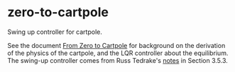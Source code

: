 # zero-to-cartpole
Swing up controller for cartpole.

See the document [From Zero to Cartpole](http://people.eecs.berkeley.edu/~stephentu/writeups/zero-to-cartpole.pdf) for background on the derivation of the physics of the cartpole, and the LQR controller about the equilibrium. The swing-up controller comes from Russ Tedrake's [notes](http://underactuated.csail.mit.edu/underactuated.html?chapter=3) in Section 3.5.3.
